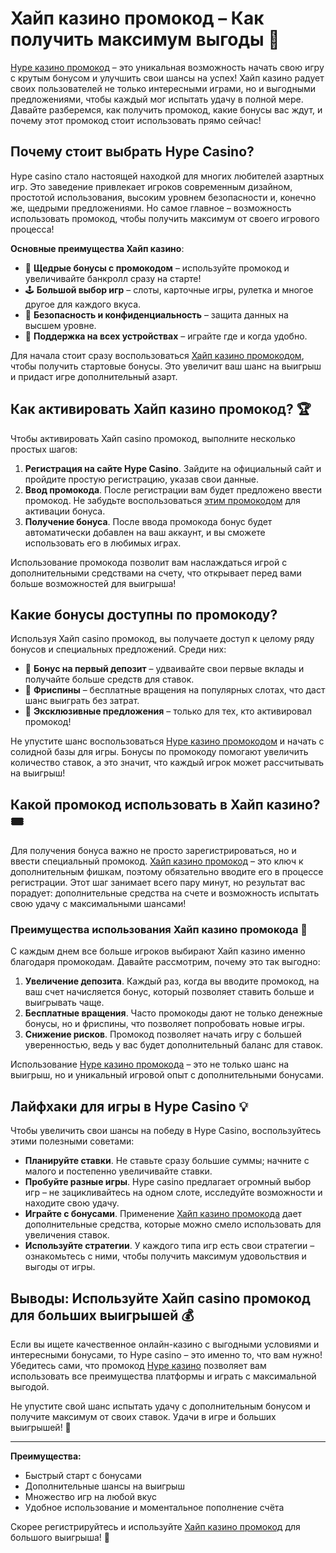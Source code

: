 # Хайп казино промокод – Как получить максимум выгоды 🎰

[Hype казино промокод](https://hypekaz.com/dc2f44ad0) – это уникальная возможность начать свою игру с крутым бонусом и улучшить свои шансы на успех! Хайп казино радует своих пользователей не только интересными играми, но и выгодными предложениями, чтобы каждый мог испытать удачу в полной мере. Давайте разберемся, как получить промокод, какие бонусы вас ждут, и почему этот промокод стоит использовать прямо сейчас! 

## Почему стоит выбрать Hype Casino?

Hype casino стало настоящей находкой для многих любителей азартных игр. Это заведение привлекает игроков современным дизайном, простотой использования, высоким уровнем безопасности и, конечно же, щедрыми предложениями. Но самое главное – возможность использовать промокод, чтобы получить максимум от своего игрового процесса!  

**Основные преимущества Хайп казино**:

- 🎁 **Щедрые бонусы с промокодом** – используйте промокод и увеличивайте банкролл сразу на старте!
- 🕹 **Большой выбор игр** – слоты, карточные игры, рулетка и многое другое для каждого вкуса.
- 🔐 **Безопасность и конфиденциальность** – защита данных на высшем уровне.
- 📱 **Поддержка на всех устройствах** – играйте где и когда удобно.

Для начала стоит сразу воспользоваться [Хайп казино промокодом](https://hypekaz.com/dc2f44ad0), чтобы получить стартовые бонусы. Это увеличит ваш шанс на выигрыш и придаст игре дополнительный азарт. 

## Как активировать Хайп казино промокод? 🏆

Чтобы активировать Хайп casino промокод, выполните несколько простых шагов:

1. **Регистрация на сайте Hype Casino**. Зайдите на официальный сайт и пройдите простую регистрацию, указав свои данные.
2. **Ввод промокода**. После регистрации вам будет предложено ввести промокод. Не забудьте воспользоваться [этим промокодом](https://hypekaz.com/dc2f44ad0) для активации бонуса.
3. **Получение бонуса**. После ввода промокода бонус будет автоматически добавлен на ваш аккаунт, и вы сможете использовать его в любимых играх.

Использование промокода позволит вам наслаждаться игрой с дополнительными средствами на счету, что открывает перед вами больше возможностей для выигрыша!

## Какие бонусы доступны по промокоду?

Используя Хайп casino промокод, вы получаете доступ к целому ряду бонусов и специальных предложений. Среди них:

- 💸 **Бонус на первый депозит** – удваивайте свои первые вклады и получайте больше средств для ставок.
- 🔄 **Фриспины** – бесплатные вращения на популярных слотах, что даст шанс выиграть без затрат.
- 🎰 **Эксклюзивные предложения** – только для тех, кто активировал промокод!

Не упустите шанс воспользоваться [Hype казино промокодом](https://hypekaz.com/dc2f44ad0) и начать с солидной базы для игры. Бонусы по промокоду помогают увеличить количество ставок, а это значит, что каждый игрок может рассчитывать на выигрыш!

## Какой промокод использовать в Хайп казино? 🎟

Для получения бонуса важно не просто зарегистрироваться, но и ввести специальный промокод. [Хайп казино промокод](https://hypekaz.com/dc2f44ad0) – это ключ к дополнительным фишкам, поэтому обязательно вводите его в процессе регистрации. Этот шаг занимает всего пару минут, но результат вас порадует: дополнительные средства на счете и возможность испытать свою удачу с максимальными шансами!

### Преимущества использования Хайп казино промокода 🎉

С каждым днем все больше игроков выбирают Хайп казино именно благодаря промокодам. Давайте рассмотрим, почему это так выгодно:

1. **Увеличение депозита**. Каждый раз, когда вы вводите промокод, на ваш счет начисляется бонус, который позволяет ставить больше и выигрывать чаще.
2. **Бесплатные вращения**. Часто промокоды дают не только денежные бонусы, но и фриспины, что позволяет попробовать новые игры.
3. **Снижение рисков**. Промокод позволяет начать игру с большей уверенностью, ведь у вас будет дополнительный баланс для ставок.

Использование [Hype казино промокода](https://hypekaz.com/dc2f44ad0) – это не только шанс на выигрыш, но и уникальный игровой опыт с дополнительными бонусами.

## Лайфхаки для игры в Hype Casino 💡

Чтобы увеличить свои шансы на победу в Hype Casino, воспользуйтесь этими полезными советами:

- **Планируйте ставки**. Не ставьте сразу большие суммы; начните с малого и постепенно увеличивайте ставки.
- **Пробуйте разные игры**. Hype casino предлагает огромный выбор игр – не зацикливайтесь на одном слоте, исследуйте возможности и находите свою удачу.
- **Играйте с бонусами**. Применение [Хайп казино промокода](https://hypekaz.com/dc2f44ad0) дает дополнительные средства, которые можно смело использовать для увеличения ставок.
- **Используйте стратегии**. У каждого типа игр есть свои стратегии – ознакомьтесь с ними, чтобы получить максимум удовольствия и выгоды от игры.

## Выводы: Используйте Хайп casino промокод для больших выигрышей 💰

Если вы ищете качественное онлайн-казино с выгодными условиями и интересными бонусами, то Hype casino – это именно то, что вам нужно! Убедитесь сами, что промокод [Hype казино](https://hypekaz.com/dc2f44ad0) позволяет вам использовать все преимущества платформы и играть с максимальной выгодой.

Не упустите свой шанс испытать удачу с дополнительным бонусом и получите максимум от своих ставок. Удачи в игре и больших выигрышей! 🎲

---

**Преимущества:**

- Быстрый старт с бонусами
- Дополнительные шансы на выигрыш
- Множество игр на любой вкус
- Удобное использование и моментальное пополнение счёта

Скорее регистрируйтесь и используйте [Хайп казино промокод](https://hypekaz.com/dc2f44ad0) для большого выигрыша! 💸
